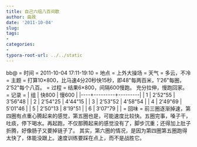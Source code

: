 ```yaml
---
title: 自己六组八百间歇
author: 曲政
date: '2011-10-04'
slug: 
tags:
- 
categories:
- 
typora-root-url: ../../static
---
```


bb@ 
= 时间 =
2011-10-04 17:11-19:10
= 地点 =
上外大操场
= 天气 =
多云，不冷
= 主题 =
打算10×800，比马速4分20秒快15秒，即48"每两百米，1'26"每圈，2'52"每个八百。
= 过程 =
结果6×800，间隔600慢跑。
充分拉伸，慢跑回家。
= 记录 =
| 组 | 快800   | 慢600   |
|----+---------+---------|
| 1  | 2'52"55 | 3'56"48 |
| 2  | 2'54"25 | 4'44"15 |
| 3  | 2'53"52 | 4'58"54 |
| 4  | 2'49"69 | 5'01"46 |
| 5  | 2'50"13 | 8'19"51 |
| 6  | 3'07"79 |         |
= 回味 =
前三圈逐渐掉速，第四圈有点重心腾起来的感觉，第五圈也是，可能速度比较快。五圈完事，嗓子干，吐痰，停下喝水。再起跑，不仅那腾起来的感觉没有了，脚步沉重；还得加上肚子折腾，好像肠子又要掉链子了。
其实，第六圈的情况，是因为第四圈第五圈跑得太快了，体能没跟上。速度训练要踩在点上，而不是战胜它。